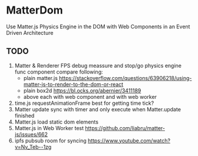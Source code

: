 # MatterDom

Use Matter.js Physics Engine in the DOM with Web Components in an Event Driven Architecture

## TODO

1. Matter & Renderer FPS debug meassure and stop/go physics engine func component compare following:
   - plain matter.js https://stackoverflow.com/questions/63906218/using-matter-js-to-render-to-the-dom-or-react
   - plain box2d https://bl.ocks.org/abernier/3411189
   - above each with web component and with web worker
3. time.js requestAnimationFrame best for getting time tick?
4. Matter update sync with timer and only execute when Matter.update finished
5. Matter.js load static dom elements
6. Matter.js in Web Worker test https://github.com/liabru/matter-js/issues/662
7. ipfs pubsub room for syncing https://www.youtube.com/watch?v=Nv_Teb--1zg
